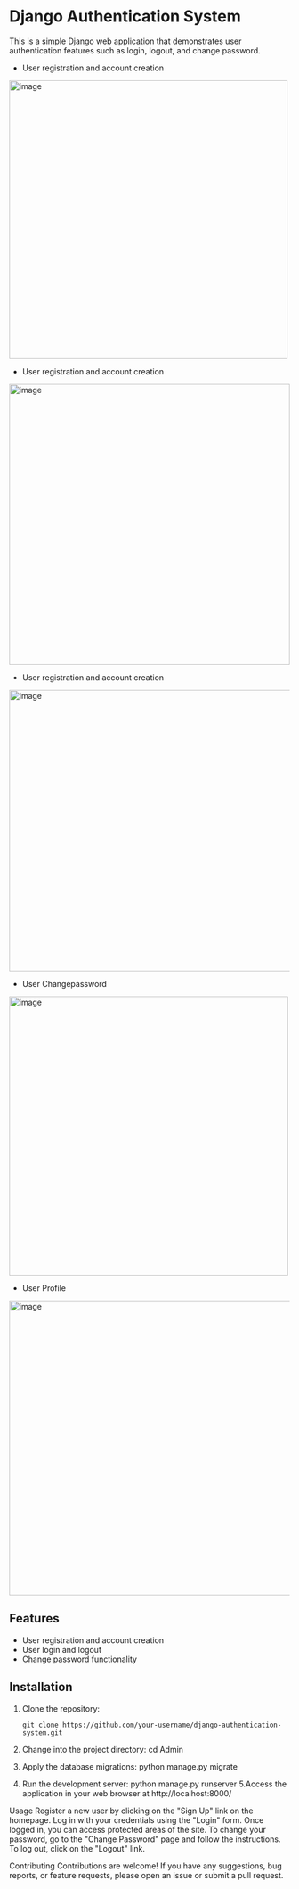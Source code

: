 # Django Authentication System

This is a simple Django web application that demonstrates user authentication features such as login, logout, and change password.

- User registration and account creation
<img width="500" alt="image" src="https://github.com/SuryaPratap2542/DjanoAuthentication/assets/89827931/5823741e-51e9-47dc-a8b7-334bddfc4407">

- User registration and account creation
<img width="504" alt="image" src="https://github.com/SuryaPratap2542/DjanoAuthentication/assets/89827931/11df204d-00e5-448a-b9e9-17a4fa369052">

- User registration and account creation
<img width="505" alt="image" src="https://github.com/SuryaPratap2542/DjanoAuthentication/assets/89827931/dd645baa-60bc-4e90-b474-ee1844b23a14">

- User Changepassword 
<img width="501" alt="image" src="https://github.com/SuryaPratap2542/DjanoAuthentication/assets/89827931/7db0bb65-e7fe-4bc6-9dc2-f1941422333d">

- User Profile
<img width="529" alt="image" src="https://github.com/SuryaPratap2542/DjanoAuthentication/assets/89827931/e37b12a9-e953-457f-94fb-3e28778489f1">


## Features

- User registration and account creation
- User login and logout
- Change password functionality

## Installation

1. Clone the repository:

   ```shell
   git clone https://github.com/your-username/django-authentication-system.git
2. Change into the project directory:
  cd Admin
3. Apply the database migrations:
  python manage.py migrate
4. Run the development server:
  python manage.py runserver
5.Access the application in your web browser at http://localhost:8000/

Usage
Register a new user by clicking on the "Sign Up" link on the homepage.
Log in with your credentials using the "Login" form.
Once logged in, you can access protected areas of the site.
To change your password, go to the "Change Password" page and follow the instructions.
To log out, click on the "Logout" link.

Contributing
Contributions are welcome! If you have any suggestions, bug reports, or feature requests, please open an issue or submit a pull request.
